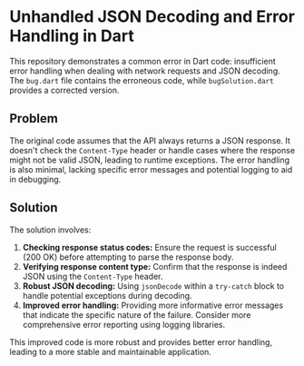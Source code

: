 # Unhandled JSON Decoding and Error Handling in Dart

This repository demonstrates a common error in Dart code: insufficient error handling when dealing with network requests and JSON decoding. The `bug.dart` file contains the erroneous code, while `bugSolution.dart` provides a corrected version.

## Problem

The original code assumes that the API always returns a JSON response. It doesn't check the `Content-Type` header or handle cases where the response might not be valid JSON, leading to runtime exceptions.  The error handling is also minimal, lacking specific error messages and potential logging to aid in debugging.

## Solution

The solution involves:

1. **Checking response status codes:** Ensure the request is successful (200 OK) before attempting to parse the response body.
2. **Verifying response content type:** Confirm that the response is indeed JSON using the `Content-Type` header.
3. **Robust JSON decoding:** Using `jsonDecode` within a `try-catch` block to handle potential exceptions during decoding.
4. **Improved error handling:** Providing more informative error messages that indicate the specific nature of the failure.  Consider more comprehensive error reporting using logging libraries.

This improved code is more robust and provides better error handling, leading to a more stable and maintainable application.